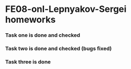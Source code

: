 # FE08-onl-Lepnyakov-Sergei homeworks

### Task one is done and checked

### Task two is done and checked (bugs fixed)

### Task three is done
